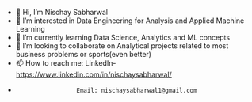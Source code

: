 - 👋 Hi, I’m Nischay Sabharwal
- 👀 I’m interested in Data Engineering for Analysis and Applied Machine Learning
- 🌱 I’m currently learning Data Science, Analytics and ML concepts
- 💞️ I’m looking to collaborate on Analytical projects related to most business problems or sports(even better)
- 📫 How to reach me: LinkedIn- https://www.linkedin.com/in/nischaysabharwal/
-                      Email: nischaysabharwal1@gmail.com

<!---
NischaySabharwal1/NischaySabharwal1 is a ✨ special ✨ repository because its `README.md` (this file) appears on your GitHub profile.
You can click the Preview link to take a look at your changes.
--->
